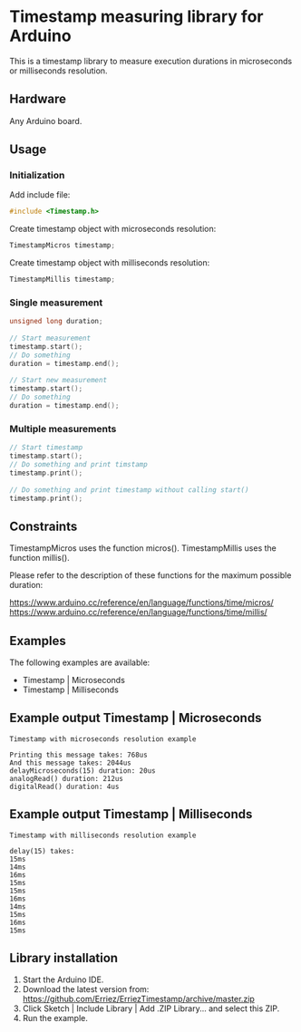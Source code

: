 # Timestamp measuring library for Arduino

This is a timestamp library to measure execution durations in microseconds or 
milliseconds resolution.

## Hardware
Any Arduino board.

## Usage

### Initialization

Add include file:
```c++
#include <Timestamp.h>
```

Create timestamp object with microseconds resolution: 
```c++
TimestampMicros timestamp;
```

Create timestamp object with milliseconds resolution: 
```c++
TimestampMillis timestamp;
```

### Single measurement
```c++
unsigned long duration;
  
// Start measurement
timestamp.start();
// Do something
duration = timestamp.end();
  
// Start new measurement
timestamp.start();
// Do something
duration = timestamp.end();
```

### Multiple measurements
```c++
// Start timestamp
timestamp.start();
// Do something and print timstamp
timestamp.print();
  
// Do something and print timestamp without calling start()
timestamp.print();
```

## Constraints
TimestampMicros uses the function micros().
TimestampMillis uses the function millis().
  
Please refer to the description of these functions for the maximum possible
duration:
  
https://www.arduino.cc/reference/en/language/functions/time/micros/
https://www.arduino.cc/reference/en/language/functions/time/millis/

## Examples
The following examples are available:
* Timestamp | Microseconds
* Timestamp | Milliseconds

## Example output Timestamp | Microseconds
```
Timestamp with microseconds resolution example
  
Printing this message takes: 768us
And this message takes: 2044us
delayMicroseconds(15) duration: 20us
analogRead() duration: 212us
digitalRead() duration: 4us
```

## Example output Timestamp | Milliseconds
```
Timestamp with milliseconds resolution example
  
delay(15) takes:
15ms
14ms
16ms
15ms
15ms
16ms
14ms
15ms
16ms
15ms
```

## Library installation
1. Start the Arduino IDE.
2. Download the latest version from:  
   https://github.com/Erriez/ErriezTimestamp/archive/master.zip
3. Click Sketch | Include Library | Add .ZIP Library... and select this ZIP.
5. Run the example.